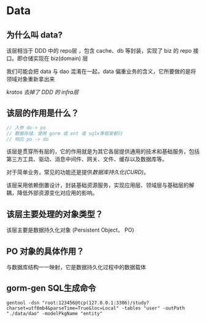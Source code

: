 # Data


## 为什么叫 data?
该层相当于 DDD 中的 repo层 ，包含 cache、db 等封装，实现了 biz 的 repo 接口。即仓储实现在 biz(domain) 层

我们可能会把 data 与 dao 混淆在一起，data 偏重业务的含义，它所要做的是将领域对象重新拿出来

*kratos 去掉了 DDD 的 infra层*  
## 该层的作用是什么？
```go
// 入参 do-> po
// 数据存储，使用 gorm 或 ent 或 sqlx等框架都行
// 响应 po -> do
```
该层是贯穿所有层的，它的作用就是为其它各层提供通用的技术和基础服务，包括第三方工具、驱动、消息中间件、网关、文件、缓存以及数据库等。

对于简单业务，常见的功能还是提供*数据库持久化(CURD)*。

该层采用依赖倒置设计，封装基础资源服务，实现应用层、领域层与基础层的解耦，降低外部资源变化对应用的影响。

## 该层主要处理的对象类型？

该层主要是数据持久化对象 (Persistent Object， PO)

## PO 对象的具体作用？

与数据库结构一一映射，它是数据持久化过程中的数据载体


## gorm-gen SQL生成命令
```
gentool -dsn "root:123456@tcp(127.0.0.1:3306)/study?charset=utf8mb4&parseTime=True&loc=Local" -tables "user" -outPath "./data/dao" -modelPkgName "entity" 
```